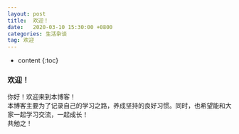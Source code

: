```yaml
---
layout: post
title:  欢迎！
date:   2020-03-10 15:30:00 +0800
categories: 生活杂谈
tag: 欢迎
---
```


* content
{:toc}


### 欢迎！    
你好！欢迎来到本博客！  
本博客主要为了记录自己的学习之路，养成坚持的良好习惯。同时，也希望能和大家一起学习交流，一起成长！  
共勉之！

